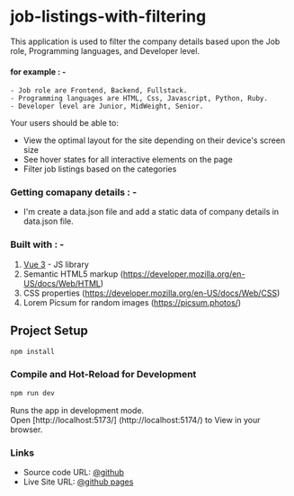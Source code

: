 # job-listings-with-filtering

This application is used to filter the company details based upon the Job role, Programming languages, and Developer level.

#### for example : -

```
- Job role are Frontend, Backend, Fullstack.
- Programming languages are HTML, Css, Javascript, Python, Ruby.
- Developer level are Junior, MidWeight, Senior.
```

Your users should be able to:

- View the optimal layout for the site depending on their device's screen size
- See hover states for all interactive elements on the page
- Filter job listings based on the categories

### Getting comapany details : -

- I'm create a data.json file and add a static data of company details in data.json file.

### Built with : -

1. [Vue 3](https://vuejs.org/guide/quick-start.html) - JS library
2. Semantic HTML5 markup (https://developer.mozilla.org/en-US/docs/Web/HTML)
3. CSS properties (https://developer.mozilla.org/en-US/docs/Web/CSS)
4. Lorem Picsum for random images (https://picsum.photos/)

## Project Setup

```sh
npm install
```

### Compile and Hot-Reload for Development

```sh
npm run dev
```

Runs the app in development mode. \
Open [http://localhost:5173/] (http://localhost:5174/) to View in your browser.

### Links

- Source code URL: [@github](https://github.com/Julkhair-zlr/Job-listings-with-filtering)
- Live Site URL: [@github pages]()